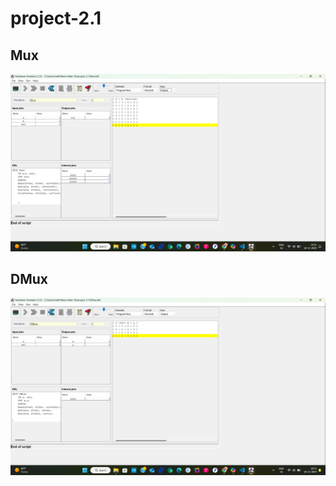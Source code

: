 # project-2.1

## Mux

<img src="./Screenshot (158).png" />

## DMux

<img src="./Screenshot (159).png" />
